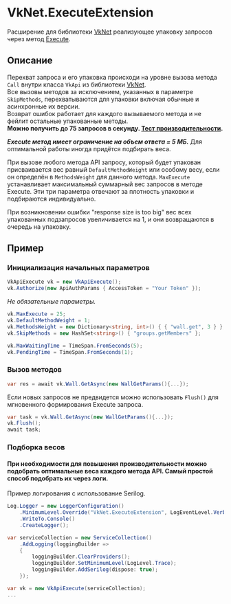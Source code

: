 # VkNet.ExecuteExtension
Расширение для библиотеки [VkNet](https://github.com/vknet/vk) реализующее упаковку запросов через метод [Execute](https://vk.com/dev/execute).
## Описание
Перехват запроса и его упаковка происходи на уровне вызова метода `Call` внутри класса `VkApi` из библиотеки [VkNet](https://github.com/vknet/vk).  
Все вызовы методов за исключением, указанных в параметре `SkipMethods`, перехватываются для упаковки включая обычные и асинхронные их версии.  
Возврат ошибок работает для каждого вызываемого метода и не фейлит остальные упакованные методы.  
****Можно получить до 75 запросов в секунду. [Тест производительности](./examples/RequestRateTest/).****

***Execute метод имеет ограничение на объем ответа = 5 МБ.*** Для оптимальной работы иногда придётся подбирать веса. 

При вызове любого метода API запросу, который будет упакован присваивается вес равный `DefaultMethodWeight` или особому весу, если он определён в `MethodsWeight` для данного метода. `MaxExecute` устанавливает максимальный суммарный вес запросов в методе Execute. Эти три параметра отвечают за плотность упаковки и подбираются индивидуально.

При возникновении ошибки "response size is too big" вес всех упакованных подзапросов увеличивается на 1, и они возвращаются в очередь на упаковку.
## Пример
### Инициализация начальных параметров
```csharp
VkApiExecute vk = new VkApiExecute();
vk.Authorize(new ApiAuthParams { AccessToken = "Your Token" });
```
*Не обязательные параметры.*
```csharp 
vk.MaxExecute = 25;                                                     //Максимальный суммарный вес методов при вызове Execute. <=25
vk.DefaultMethodWeight = 1;                                             //Стандартный начальный вес методов
vk.MethodsWeight = new Dictionary<string, int>() { { "wall.get", 3 } }; //Особые начальные веса для методов
vk.SkipMethods = new HashSet<string>() { "groups.getMembers" };         //Методы, которые не нужно упаковывать

vk.MaxWaitingTime = TimeSpan.FromSeconds(5);                            //Максимальное время ожидания для запроса
vk.PendingTime = TimeSpan.FromSeconds(1);                               //Время ожидания новых запросов

```
### Вызов методов
```csharp
var res = await vk.Wall.GetAsync(new WallGetParams(){...});
```
Если новых запросов не предвидется можно использовать `Flush()` для мгновенного формирования Execute запроса. 
```csharp
var task = vk.Wall.GetAsync(new WallGetParams(){...});
vk.Flush();
await task;
```
### Подборка весов
#### При необходимости для повышения производительности можно подобрать оптимальные веса каждого метода API. Самый простой способ подобрать их через логи.
Пример логирования с использование Serilog.
```csharp
Log.Logger = new LoggerConfiguration()
    .MinimumLevel.Override("VkNet.ExecuteExtension", LogEventLevel.Verbose)
    .WriteTo.Console()
    .CreateLogger();

var serviceCollection = new ServiceCollection()
    .AddLogging(loggingBuilder =>
    {
        loggingBuilder.ClearProviders();
        loggingBuilder.SetMinimumLevel(LogLevel.Trace);
        loggingBuilder.AddSerilog(dispose: true);
    });

var vk = new VkApiExecute(serviceCollection);
...
```





